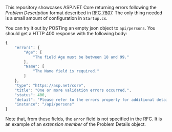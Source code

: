 This repository showcases ASP.NET Core returning errors following the *Problem Description* format
described in [RFC 7807](https://tools.ietf.org/html/rfc7807). The only thing needed is a small
amount of configuration in `Startup.cs`.

You can try it out by POSTing an empty json object to `api/persons`. You should get a HTTP 400
response with the following body:

```js
{
    "errors": {
        "Age": [
            "The field Age must be between 18 and 99."
        ],
        "Name": [
            "The Name field is required."
        ]
    },
    "type": "https://asp.net/core",
    "title": "One or more validation errors occurred.",
    "status": 400,
    "detail": "Please refer to the errors property for additional details.",
    "instance": "/api/persons"
}
```

Note that, from these fields, the `error` field is not specified in the RFC. It is an example of
an *extension member* of the Problem Details object.
